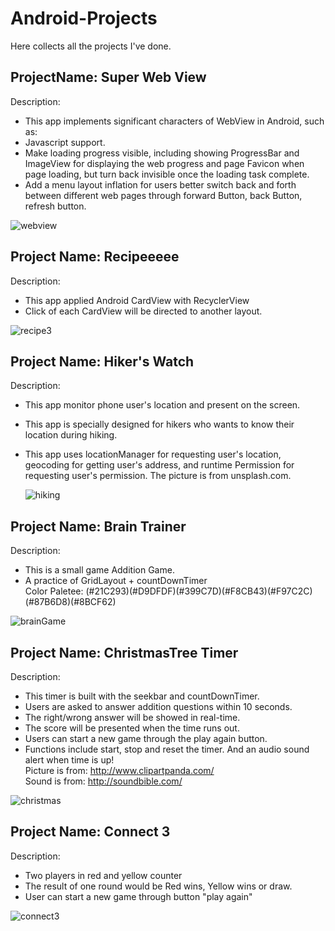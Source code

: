 # Android-Projects
Here collects all the projects I've done.   
  
    

ProjectName: Super Web View  
-----
Description:  
* This app implements significant characters of WebView in Android, such as:  
* Javascript support.  
* Make loading progress visible, including showing ProgressBar and ImageView for displaying the web progress and page Favicon when page loading, but turn back invisible once the loading task complete.  
* Add a menu layout inflation for users better switch back and forth between different web pages through forward Button, back Button, refresh button.   


![webview](https://user-images.githubusercontent.com/54572005/96928011-cb041d00-146c-11eb-867e-0c1dd63411cc.gif)


Project Name: Recipeeeee  
-----
Description:  
* This app applied Android CardView with RecyclerView  
* Click of each CardView will be directed to another layout.  

![recipe3](https://user-images.githubusercontent.com/54572005/95375050-f0513280-0893-11eb-8af8-30abc5aec6ed.gif)  
    
    
Project Name: Hiker's Watch  
-----
Description:  
* This app monitor phone user's location and present on the screen.  
* This app is specially designed for hikers who wants to know their location during hiking.  
* This app uses locationManager for requesting user's location, geocoding for getting user's address, and runtime Permission for requesting user's permission.
The picture is from unsplash.com.  
  
  
  ![hiking](https://user-images.githubusercontent.com/54572005/95697815-cf227600-0bf4-11eb-895e-1956c470bb57.gif)  
  
  
  
Project Name: Brain Trainer  
-----
Description:  
* This is a small game Addition Game.  
* A practice of GridLayout + countDownTimer  
Color Paletee: (#21C293)(#D9DFDF)(#399C7D)(#F8CB43)(#F97C2C)(#87B6D8)(#8BCF62)   

![brainGame](https://user-images.githubusercontent.com/54572005/95641864-ab76f880-0a59-11eb-91c7-2254fd0da11a.gif)  
  
    
    
Project Name: ChristmasTree Timer  
-----
Description:  
* This timer is built with the seekbar and countDownTimer.  
* Users are asked to answer addition questions within 10 seconds.
* The right/wrong answer will be showed in real-time. 
* The score will be presented when the time runs out. 
* Users can start a new game through the play again button.  
* Functions include start, stop and reset the timer. And an audio sound alert when time is up!  
Picture is from: http://www.clipartpanda.com/  
Sound is from: http://soundbible.com/  

![christmas](https://user-images.githubusercontent.com/54572005/95621155-17d80480-0a26-11eb-9179-7a308d568451.gif)  


Project Name: Connect 3  
-----
Description:  
* Two players in red and yellow counter  
* The result of one round would be Red wins, Yellow wins or draw.  
* User can start a new game through button "play again"  

![connect3](https://user-images.githubusercontent.com/54572005/95027656-25b90e80-064f-11eb-8afa-d273c293ca6c.gif)  
